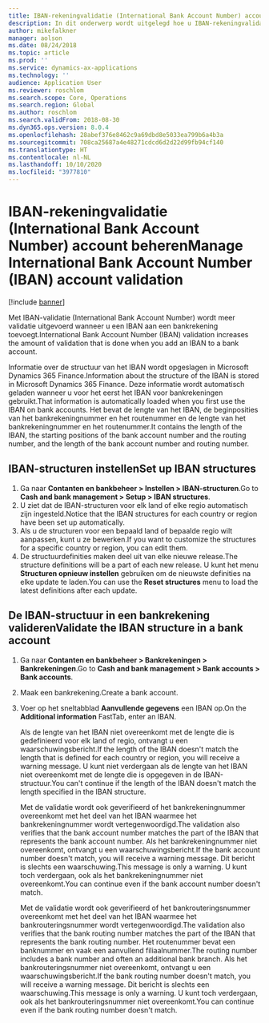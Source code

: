 ```yaml
---
title: IBAN-rekeningvalidatie (International Bank Account Number) account beheren
description: In dit onderwerp wordt uitgelegd hoe u IBAN-rekeningvalidatie (International Bank Account Number) kunt beheren.
author: mikefalkner
manager: aolson
ms.date: 08/24/2018
ms.topic: article
ms.prod: ''
ms.service: dynamics-ax-applications
ms.technology: ''
audience: Application User
ms.reviewer: roschlom
ms.search.scope: Core, Operations
ms.search.region: Global
ms.author: roschlom
ms.search.validFrom: 2018-08-30
ms.dyn365.ops.version: 8.0.4
ms.openlocfilehash: 28abef376e8462c9a69dbd8e5033ea799b6a4b3a
ms.sourcegitcommit: 708ca25687a4e48271cdcd6d2d22d99fb94cf140
ms.translationtype: HT
ms.contentlocale: nl-NL
ms.lasthandoff: 10/10/2020
ms.locfileid: "3977810"
---
```

# <a name="manage-international-bank-account-number-iban-account-validation"></a><span data-ttu-id="18929-103">IBAN-rekeningvalidatie (International Bank Account Number) account beheren</span><span class="sxs-lookup"><span data-stu-id="18929-103">Manage International Bank Account Number (IBAN) account validation</span></span>

[!include [banner](../includes/banner.md)]

<span data-ttu-id="18929-104">Met IBAN-validatie (International Bank Account Number) wordt meer validatie uitgevoerd wanneer u een IBAN aan een bankrekening toevoegt.</span><span class="sxs-lookup"><span data-stu-id="18929-104">International Bank Account Number (IBAN) validation increases the amount of validation that is done when you add an IBAN to a bank account.</span></span>

<span data-ttu-id="18929-105">Informatie over de structuur van het IBAN wordt opgeslagen in Microsoft Dynamics 365 Finance.</span><span class="sxs-lookup"><span data-stu-id="18929-105">Information about the structure of the IBAN is stored in Microsoft Dynamics 365 Finance.</span></span> <span data-ttu-id="18929-106">Deze informatie wordt automatisch geladen wanneer u voor het eerst het IBAN voor bankrekeningen gebruikt.</span><span class="sxs-lookup"><span data-stu-id="18929-106">That information is automatically loaded when you first use the IBAN on bank accounts.</span></span> <span data-ttu-id="18929-107">Het bevat de lengte van het IBAN, de beginposities van het bankrekeningnummer en het routenummer en de lengte van het bankrekeningnummer en het routenummer.</span><span class="sxs-lookup"><span data-stu-id="18929-107">It contains the length of the IBAN, the starting positions of the bank account number and the routing number, and the length of the bank account number and routing number.</span></span>

## <a name="set-up-iban-structures"></a><span data-ttu-id="18929-108">IBAN-structuren instellen</span><span class="sxs-lookup"><span data-stu-id="18929-108">Set up IBAN structures</span></span>

1. <span data-ttu-id="18929-109">Ga naar **Contanten en bankbeheer \> Instellen \> IBAN-structuren**.</span><span class="sxs-lookup"><span data-stu-id="18929-109">Go to **Cash and bank management \> Setup \> IBAN structures**.</span></span>
2. <span data-ttu-id="18929-110">U ziet dat de IBAN-structuren voor elk land of elke regio automatisch zijn ingesteld.</span><span class="sxs-lookup"><span data-stu-id="18929-110">Notice that the IBAN structures for each country or region have been set up automatically.</span></span>
3. <span data-ttu-id="18929-111">Als u de structuren voor een bepaald land of bepaalde regio wilt aanpassen, kunt u ze bewerken.</span><span class="sxs-lookup"><span data-stu-id="18929-111">If you want to customize the structures for a specific country or region, you can edit them.</span></span>
4. <span data-ttu-id="18929-112">De structuurdefinities maken deel uit van elke nieuwe release.</span><span class="sxs-lookup"><span data-stu-id="18929-112">The structure definitions will be a part of each new release.</span></span> <span data-ttu-id="18929-113">U kunt het menu **Structuren opnieuw instellen** gebruiken om de nieuwste definities na elke update te laden.</span><span class="sxs-lookup"><span data-stu-id="18929-113">You can use the **Reset structures** menu to load the latest definitions after each update.</span></span>

## <a name="validate-the-iban-structure-in-a-bank-account"></a><span data-ttu-id="18929-114">De IBAN-structuur in een bankrekening valideren</span><span class="sxs-lookup"><span data-stu-id="18929-114">Validate the IBAN structure in a bank account</span></span>

1. <span data-ttu-id="18929-115">Ga naar **Contanten en bankbeheer \> Bankrekeningen \> Bankrekeningen**.</span><span class="sxs-lookup"><span data-stu-id="18929-115">Go to **Cash and bank management \> Bank accounts \> Bank accounts**.</span></span>
2. <span data-ttu-id="18929-116">Maak een bankrekening.</span><span class="sxs-lookup"><span data-stu-id="18929-116">Create a bank account.</span></span>
3. <span data-ttu-id="18929-117">Voer op het sneltabblad **Aanvullende gegevens** een IBAN op.</span><span class="sxs-lookup"><span data-stu-id="18929-117">On the **Additional information** FastTab, enter an IBAN.</span></span>

    <span data-ttu-id="18929-118">Als de lengte van het IBAN niet overeenkomt met de lengte die is gedefinieerd voor elk land of regio, ontvangt u een waarschuwingsbericht.</span><span class="sxs-lookup"><span data-stu-id="18929-118">If the length of the IBAN doesn't match the length that is defined for each country or region, you will receive a warning message.</span></span> <span data-ttu-id="18929-119">U kunt niet verdergaan als de lengte van het IBAN niet overeenkomt met de lengte die is opgegeven in de IBAN-structuur.</span><span class="sxs-lookup"><span data-stu-id="18929-119">You can't continue if the length of the IBAN doesn't match the length specified in the IBAN structure.</span></span>

    <span data-ttu-id="18929-120">Met de validatie wordt ook geverifieerd of het bankrekeningnummer overeenkomt met het deel van het IBAN waarmee het bankrekeningnummer wordt vertegenwoordigd.</span><span class="sxs-lookup"><span data-stu-id="18929-120">The validation also verifies that the bank account number matches the part of the IBAN that represents the bank account number.</span></span> <span data-ttu-id="18929-121">Als het bankrekeningnummer niet overeenkomt, ontvangt u een waarschuwingsbericht.</span><span class="sxs-lookup"><span data-stu-id="18929-121">If the bank account number doesn't match, you will receive a warning message.</span></span> <span data-ttu-id="18929-122">Dit bericht is slechts een waarschuwing.</span><span class="sxs-lookup"><span data-stu-id="18929-122">This message is only a warning.</span></span> <span data-ttu-id="18929-123">U kunt toch verdergaan, ook als het bankrekeningnummer niet overeenkomt.</span><span class="sxs-lookup"><span data-stu-id="18929-123">You can continue even if the bank account number doesn't match.</span></span>

    <span data-ttu-id="18929-124">Met de validatie wordt ook geverifieerd of het bankrouteringsnummer overeenkomt met het deel van het IBAN waarmee het bankrouteringsnummer wordt vertegenwoordigd.</span><span class="sxs-lookup"><span data-stu-id="18929-124">The validation also verifies that the bank routing number matches the part of the IBAN that represents the bank routing number.</span></span> <span data-ttu-id="18929-125">Het routenummer bevat een banknummer en vaak een aanvullend filiaalnummer.</span><span class="sxs-lookup"><span data-stu-id="18929-125">The routing number includes a bank number and often an additional bank branch.</span></span> <span data-ttu-id="18929-126">Als het bankrouteringsnummer niet overeenkomt, ontvangt u een waarschuwingsbericht.</span><span class="sxs-lookup"><span data-stu-id="18929-126">If the bank routing number doesn't match, you will receive a warning message.</span></span> <span data-ttu-id="18929-127">Dit bericht is slechts een waarschuwing.</span><span class="sxs-lookup"><span data-stu-id="18929-127">This message is only a warning.</span></span> <span data-ttu-id="18929-128">U kunt toch verdergaan, ook als het bankrouteringsnummer niet overeenkomt.</span><span class="sxs-lookup"><span data-stu-id="18929-128">You can continue even if the bank routing number doesn't match.</span></span>
